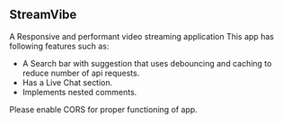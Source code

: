 ## StreamVibe

A Responsive and performant video streaming application
This app has following features such as:

- A Search bar with suggestion that uses debouncing and caching to reduce number of api requests.
- Has a Live Chat section.
- Implements nested comments.

Please enable CORS for proper functioning of app.
